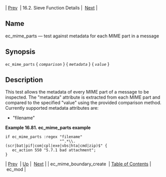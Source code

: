 | [Prev](sieve.ref.ec_mime_boundary_create)  | 16.2. Sieve Function Details |  [Next](sieve.ref.ec_mod) |

<a name="sieve.ref.ec_mime_parts"></a>
## Name

ec_mime_parts — test against metadata for each MIME part in a message

## Synopsis

`ec_mime_parts` { *`comparison`* } { *`metadata`* } { *`value`* }

<a name="idp30297376"></a>
## Description

This test allows the metadata of every MIME part of a message to be inspected. The "metadata" attribute is extracted from each MIME part and compared to the specified "value" using the provided comparison method. Currently supported metadata attributes are:

*   "filename"

<a name="example.ec_mime_parts"></a>

**Example 16.81. ec_mime_parts example**

```
if ec_mime_parts :regex "filename"
                        "^.*\\.(scr|bat|pif|com|cpl|exe|vbs|hta|cmd|zip)$" {
   ec_action 550 "5.7.1 bad attachment";
}
```

| [Prev](sieve.ref.ec_mime_boundary_create)  | [Up](sieve.ref.files) |  [Next](sieve.ref.ec_mod) |
| ec_mime_boundary_create  | [Table of Contents](index) |  ec_mod |
